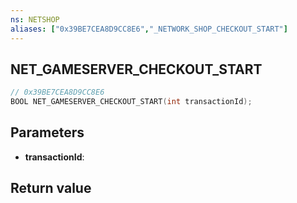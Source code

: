 ```yaml
---
ns: NETSHOP
aliases: ["0x39BE7CEA8D9CC8E6","_NETWORK_SHOP_CHECKOUT_START"]
---
```

## NET_GAMESERVER_CHECKOUT_START

```c
// 0x39BE7CEA8D9CC8E6
BOOL NET_GAMESERVER_CHECKOUT_START(int transactionId);
```

## Parameters
* **transactionId**:

## Return value
